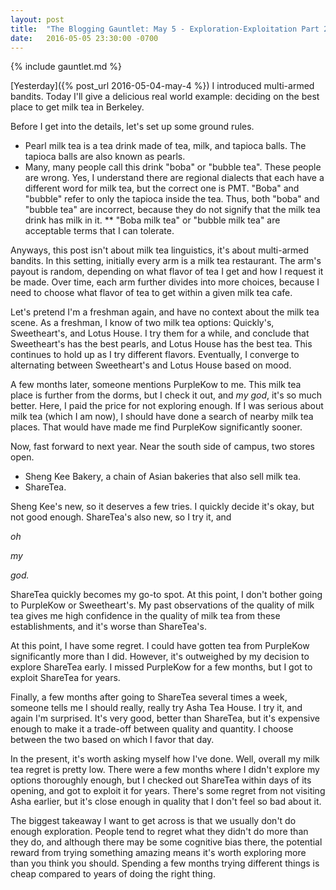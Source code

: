```yaml
---
layout: post
title:  "The Blogging Gauntlet: May 5 - Exploration-Exploitation Part 2: Milk Tea"
date:   2016-05-05 23:30:00 -0700
---
```


{% include gauntlet.md %}

[Yesterday]({% post_url 2016-05-04-may-4 %}) I introduced multi-armed bandits.
Today I'll give a delicious real world example: deciding on the best place
to get milk tea in Berkeley.

Before I get into the details, let's set up some ground rules.

* Pearl milk tea is a tea drink made of tea, milk, and tapioca balls. The
tapioca balls are also known as pearls.
* Many, many people call this drink "boba" or "bubble tea". These people
are wrong. Yes, I understand there are regional dialects that each have
a different word for milk tea, but the correct one is PMT. "Boba" and
"bubble" refer to only the tapioca inside the tea. Thus, both "boba"
and "bubble tea" are incorrect, because they do not signify that
the milk tea drink has milk in it.
** "Boba milk tea" or "bubble milk tea" are acceptable terms that I can
tolerate.

Anyways, this post isn't about milk tea linguistics, it's about multi-armed
bandits. In this setting, initially every arm is a milk tea restaurant.
The arm's payout
is random, depending on what flavor of tea I get and how I request it be made.
Over time, each arm further divides into more choices, because I need to choose
what flavor of tea to get within a given milk tea cafe.

Let's pretend I'm a freshman again, and have no context about the milk tea
scene. As a freshman, I know of two milk tea options: Quickly's,
Sweetheart's, and Lotus House. I try them for a while, and conclude that
Sweetheart's has the best pearls, and Lotus House has the best tea.
This continues to hold up as I try different flavors.
Eventually, I converge to alternating between Sweetheart's and Lotus House
based on mood.

A few months later, someone mentions PurpleKow to me. This milk tea place is
further from the dorms, but I check it out, and *my god*, it's so much
better. Here, I paid the price for not exploring enough. If I was serious about
milk tea (which I am now), I should have done a search of nearby milk tea places.
That would have made me find PurpleKow significantly sooner.

Now, fast forward to next year. Near the south side of campus, two stores open.

* Sheng Kee Bakery, a chain of Asian bakeries that also sell milk tea.
* ShareTea.

Sheng Kee's new, so it deserves a few tries. I quickly decide it's okay, but
not good enough. ShareTea's also new, so I try it, and

*oh*

*my*

*god.*

ShareTea quickly becomes my go-to spot. At this point, I don't bother
going to PurpleKow or Sweetheart's. My past observations of the quality
of milk tea gives me high confidence in the quality of milk tea from these
establishments, and it's worse than ShareTea's.

At this point, I have some regret. I could have gotten tea from PurpleKow
significantly more than I did. However, it's outweighed by my decision to
explore ShareTea early. I missed PurpleKow for a few months, but I got to
exploit ShareTea for years.

Finally, a few months after going to ShareTea several times a week, someone
tells me I should really, really try Asha Tea House. I try it, and again
I'm surprised. It's very good, better than ShareTea, but it's expensive
enough to make it a trade-off between quality and quantity.
I choose between the two based on which I favor that day.

In the present, it's worth asking myself how I've done. Well, overall my
milk tea regret is pretty low. There were a few months where I didn't explore
my options thoroughly enough, but I checked out ShareTea within days of its
opening, and got to exploit it for years. There's some regret from not visiting
Asha earlier, but it's close enough in quality that I don't feel so bad
about it.

The biggest takeaway I want to get across is that we usually don't do enough
exploration. People tend to regret what they didn't do more than they do, and
although there may be some cognitive bias there, the potential reward from
trying something amazing means it's worth exploring more than you think you
should. Spending a few months trying different things is cheap compared to
years of doing the right thing.

